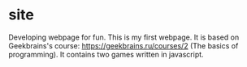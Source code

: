 # site
Developing webpage for fun. 
This is my first webpage. It is based on Geekbrains's course: https://geekbrains.ru/courses/2 (The basics of programming). It contains two games written in javascript.
